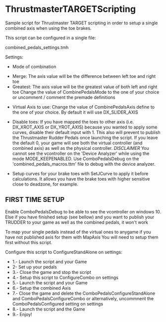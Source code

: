 # ThrustmasterTARGETScripting

Sample script for Thrustmaster TARGET scripting in order to setup a single combined axis when using the toe brakes.

This script can be configured in a single file:

combined_pedals_settings.tmh

Settings:
 * Mode of combination
  - Merge: The axis value will be the difference between left toe and right toe
  - Greatest: The axis value will be the greatest value of both left and right toe
  Change the value of CombinePedalsMode to the one of your choice or uncomment / comment the premade definitions
  
 * Virtual Axis to use: Change the value of CombinePedalsAxis define to the one of your choice. By default it will use DX_SLIDER_AXIS
 
 * Disable toes: If you have mapped the toes to other axis (i.e. DX_XROT_AXIS or DX_YROT_AXIS) because you wanted to apply some curves, disable their default input with 1. This also will prevent to publish the Thrustmaster Rudder Pedals once launching the script. If you leave the default 0, your game will see both the virtual controller (and combined axis) as well as the physical controller. *DISCLAIMER* You cannot see the vcontroller on the 'Device Analyzer' while using the mode MODE_KEEPENABLED. Use ComboPedalsDebug on the 'combined_pedals_macros.ttm' file to debug with the device analyzer.
 * Setup curves for your brake toes with SetJCurve to apply it before calculations. It allows you have the brake toes with higher sensitive close to deadzone, for example.
  
## FIRST TIME SETUP
Enable ComboPedalsDebug to be able to see the vcontroller on windows 10.
Else if you have finished setup (see bellow) and you want to 
publish your TRUDDER to your game as well as the combined pedals, 
it won't work

To map your single pedals instead of the virtual ones to anygame
if you have not published axis for them with MapAxis
You will need to setup them first without this script.

Configure this script to ConfigureStandAlone on settings:
* 1.- Launch the script and your Game
* 2- Set up your pedals
* 3.- Close the game and stop the script
* 4.- Setup this script to ConfigureCombo on settings
* 5.- Launch the script and your Game
* 6.- Setup the combined Axis
* 7.- Close the game and delete the ComboPedalsConfigureStandAlone and ComboPedalsConfigureCombo or alternatively, uncommnent the ComboPedalsConfigured setting on settings
* 8.- Launch the script and the Game 
* 9.- Enjoy!

